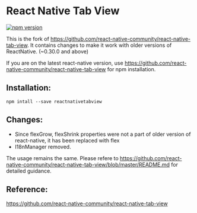 # React Native Tab View

[![npm version](https://img.shields.io/npm/v/reactnativetabview.svg)](https://www.npmjs.com/package/reactnativetabview)

This is the fork of https://github.com/react-native-community/react-native-tab-view. It contains changes to make it work with older versions of ReactNative. (~0.30.0 and above)

If you are on the latest react-native version, use https://github.com/react-native-community/react-native-tab-view for npm installation.

## Installation: 
````
npm intall --save reactnativetabview 
````

## Changes:

* Since flexGrow, flexShrink properties were not a part of older version of react-native, it has been replaced with flex
* I18nManager removed.

The usage remains the same. Please refere to https://github.com/react-native-community/react-native-tab-view/blob/master/README.md for detailed guidance.

## Reference: 

https://github.com/react-native-community/react-native-tab-view
